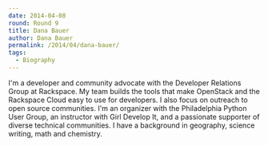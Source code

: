 ```yaml
---
date: 2014-04-08
round: Round 9
title: Dana Bauer
author: Dana Bauer
permalink: /2014/04/dana-bauer/
tags:
  - Biography
---
```

I'm a developer and community advocate with the Developer Relations Group at Rackspace. My team builds the tools that make OpenStack and the Rackspace Cloud easy to use for developers. I also focus on outreach to open source communities. I'm an organizer with the Philadelphia Python User Group, an instructor with Girl Develop It, and a passionate supporter of diverse technical communities. I have a background in geography, science writing, math and chemistry.
